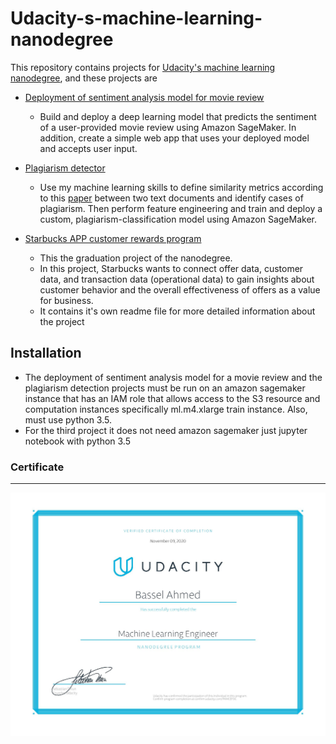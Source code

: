 # Udacity-s-machine-learning-nanodegree
This repository contains projects for [Udacity's machine learning nanodegree](https://www.udacity.com/course/machine-learning-engineer-nanodegree--nd009t), and these projects are

-  [Deployment of sentiment analysis model for movie review]()
    - Build and deploy a deep learning model that predicts the sentiment of a user-provided movie review using Amazon SageMaker.
      In addition, create a simple web app that uses your deployed model and accepts user input.
    
-  [Plagiarism detector](https://github.com/Basel-Ahmed/Udacity-s-machine-learning-nanodegree/tree/main/ML_sagemaker_studies/Project_Plagiarism_Detection)
    -  Use my machine learning skills to define similarity metrics according to this [paper](https://s3.amazonaws.com/video.udacity-data.com/topher/2019/January/5c412841_developing-a-corpus-of-plagiarised-short-answers/developing-a-corpus-of-plagiarised-short-answers.pdf) between two text documents and         identify cases of plagiarism. 
      Then perform feature engineering and train and deploy a custom, plagiarism-classification model using Amazon SageMaker.

-  [Starbucks APP customer rewards program](https://github.com/Basel-Ahmed/Udacity-s-machine-learning-nanodegree/tree/main/ML_capstone_project)
    - This the graduation project of the nanodegree.
    - In this project, Starbucks wants to connect offer data, customer data, and transaction data (operational data) to gain insights about customer behavior and the overall                 effectiveness of offers as a value for business.
    - It contains it's own readme file for more detailed information about the project
  
  
## Installation 
- The deployment of sentiment analysis model for a movie review and the plagiarism detection projects must be run on an amazon sagemaker instance that has an IAM role that allows access to the S3 resource and computation instances specifically ml.m4.xlarge train instance. Also, must use python 3.5.
- For the third project it does not need amazon sagemaker just jupyter notebook with python 3.5

### Certificate 
---
![cert](https://github.com/Basel-Ahmed/Udacity-s-machine-learning-nanodegree/blob/main/Machine%20learning%20nanodegree%20certificate.jpg "cert")
